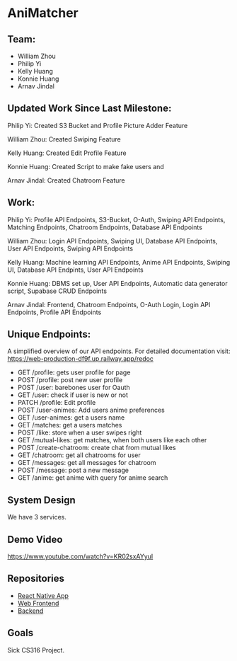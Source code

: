 # AniMatcher

## Team:
- William Zhou
- Philip Yi
- Kelly Huang
- Konnie Huang
- Arnav Jindal 

## Updated Work Since Last Milestone:

Philip Yi: Created S3 Bucket and Profile Picture Adder Feature

William Zhou: Created Swiping Feature

Kelly Huang: Created Edit Profile Feature

Konnie Huang: Created Script to make fake users and 

Arnav Jindal: Created Chatroom Feature

## Work:

Philip Yi: Profile API Endpoints, S3-Bucket, O-Auth, Swiping API Endpoints, Matching Endpoints, Chatroom Endpoints, Database API Endpoints

William Zhou: Login API Endpoints, Swiping UI, Database API Endpoints, User API Endpoints, Swiping API Endpoints

Kelly Huang: Machine learning API Endpoints, Anime API Endpoints, Swiping UI, Database API Endpints, User API Endpoints

Konnie Huang: DBMS set up, User API Endpoints, Automatic data generator script, Supabase CRUD Endpoints

Arnav Jindal: Frontend, Chatroom Endpoints, O-Auth Login, Login API Endpoints, Profile API Endpoints

## Unique Endpoints:
 A simplified overview of our API endpoints. For detailed documentation visit: https://web-production-df9f.up.railway.app/redoc

- GET /profile: gets user profile for page
- POST /profile: post new user profile
- POST /user: barebones user for Oauth
- GET /user: check if user is new or not
- PATCH /profile:  Edit profile
- POST /user-animes: Add users anime preferences
- GET /user-animes: get a users name
- GET /matches: get a users matches
- POST /like: store when a user swipes right
- GET /mutual-likes: get matches, when both users like each other
- POST /create-chatroom: create chat from mutual likes
- GET /chatroom: get all chatrooms for user
- GET /messages: get all messages for chatroom
- POST /message: post a new message
- GET /anime: get anime with query for anime search

## System Design

We have 3 services.




## Demo Video 

https://www.youtube.com/watch?v=KR02sxAYyuI


## Repositories

- [React Native App](https://github.com/AniMatcher/App)
- [Web Frontend](https://github.com/AniMatcher/Web)
- [Backend](https://github.com/AniMatcher/Backend)

## Goals

Sick CS316 Project.
